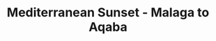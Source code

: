 ---
category: mediterranean
title: Mediterranean Sunset - Malaga to Aqaba
class: mediterranean-sunset-malaga-to-aqaba
cruiseline: Thomson Cruises - Thomson Celebration
special-info: FREE Upgrade to All Inclusive & Exclusive Discounts + Fly from London Gatwick, Manchester, Birmingham or Glasgow
price: 759
nights: 12
cruise-url: http://www.planetcruise.co.uk/thomson-cruises/thomson-celebration/24-november-2016/107757?utm_medium=referral&utm_source=secret-escapes&utm_campaign=website
---